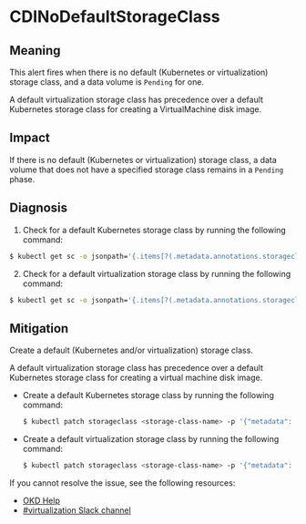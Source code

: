 # CDINoDefaultStorageClass

## Meaning

This alert fires when there is no default (Kubernetes or virtualization) storage
class, and a data volume is `Pending` for one.

A default virtualization storage class has precedence over a default Kubernetes
storage class for creating a VirtualMachine disk image.

## Impact

If there is no default (Kubernetes or virtualization) storage class, a data
volume that does not have a specified storage class remains in a `Pending`
phase.

## Diagnosis

1. Check for a default Kubernetes storage class by running the following
command:

  ```bash
  $ kubectl get sc -o jsonpath='{.items[?(.metadata.annotations.storageclass\.kubernetes\.io\/is-default-class=="true")].metadata.name}'
  ```

2. Check for a default virtualization storage class by running the following
command:

  ```bash
  $ kubectl get sc -o jsonpath='{.items[?(.metadata.annotations.storageclass\.kubevirt\.io\/is-default-virt-class=="true")].metadata.name}'
  ```

## Mitigation

Create a default (Kubernetes and/or virtualization) storage class.

A default virtualization storage class has precedence over a default Kubernetes
storage class for creating a virtual machine disk image.

* Create a default Kubernetes storage class by running the following command:

  ```bash
  $ kubectl patch storageclass <storage-class-name> -p '{"metadata": {"annotations":{"storageclass.kubernetes.io/is-default-class":"true"}}}'
  ```

* Create a default virtualization storage class by running the following
command:

  ```bash
  $ kubectl patch storageclass <storage-class-name> -p '{"metadata": {"annotations":{"storageclass.kubevirt.io/is-default-virt-class":"true"}}}'
  ```

<!--USstart-->
If you cannot resolve the issue, see the following resources:

- [OKD Help](https://www.okd.io/help/)
- [#virtualization Slack channel](https://kubernetes.slack.com/channels/virtualization)
<!--USend-->

<!--DS: If you cannot resolve the issue, log in to the
[Customer Portal](https://access.redhat.com) and open a support case,
attaching the artifacts gathered during the diagnosis procedure.-->
